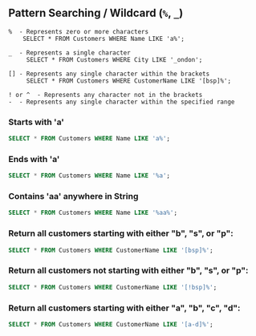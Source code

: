 ## Pattern Searching / Wildcard (`%`, `_`)
    %  - Represents zero or more characters       
        SELECT * FROM Customers WHERE Name LIKE 'a%';

    _  - Represents a single character    
         SELECT * FROM Customers WHERE City LIKE '_ondon';     

    [] - Represents any single character within the brackets 
         SELECT * FROM Customers WHERE CustomerName LIKE '[bsp]%';

    ! or ^  - Represents any character not in the brackets     
    -  - Represents any single character within the specified range


### Starts with 'a'
```sql
SELECT * FROM Customers WHERE Name LIKE 'a%';
```

### Ends with 'a'
```sql
SELECT * FROM Customers WHERE Name LIKE '%a';
```
### Contains 'aa' anywhere in String
```sql
SELECT * FROM Customers WHERE Name LIKE '%aa%';
```

### Return all customers starting with either "b", "s", or "p":
```sql
SELECT * FROM Customers WHERE CustomerName LIKE '[bsp]%';
```
### Return all customers not starting with either "b", "s", or "p":
```sql
SELECT * FROM Customers WHERE CustomerName LIKE '[!bsp]%';
```
### Return all customers starting with either "a", "b", "c", "d":
```sql
SELECT * FROM Customers WHERE CustomerName LIKE '[a-d]%';
```